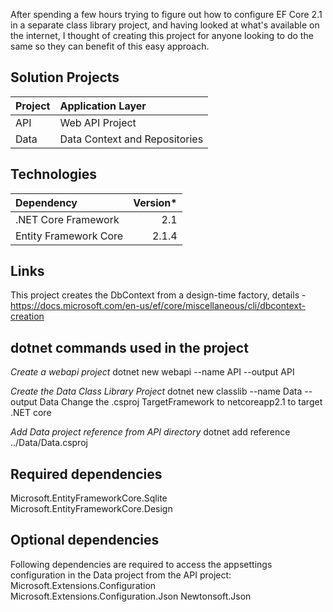 After spending a few hours trying to figure out how to configure EF Core 2.1 in a separate class library project, and having looked at what's available on the internet, I thought of creating this project for anyone looking to do the same so they can benefit of this easy approach.

## Solution Projects
| Project | Application Layer |
| :--- | :--- |
| API | Web API Project |
| Data | Data Context and Repositories |

## Technologies
| Dependency | Version*
| :--- | ---:
| .NET Core Framework | 2.1
| Entity Framework Core | 2.1.4

## Links 
This project creates the DbContext from a design-time factory, details - 
https://docs.microsoft.com/en-us/ef/core/miscellaneous/cli/dbcontext-creation

## dotnet commands used in the project
*Create a webapi project*
dotnet new webapi --name API --output API

*Create the Data Class Library Project*
dotnet new classlib --name Data --output Data
Change the .csproj TargetFramework to netcoreapp2.1 to target .NET core

*Add Data project reference from API directory*
dotnet add reference ../Data/Data.csproj

## Required dependencies
Microsoft.EntityFrameworkCore.Sqlite
Microsoft.EntityFrameworkCore.Design

## Optional dependencies
Following dependencies are required to access the appsettings configuration in the Data project from the API project:
Microsoft.Extensions.Configuration
Microsoft.Extensions.Configuration.Json
Newtonsoft.Json